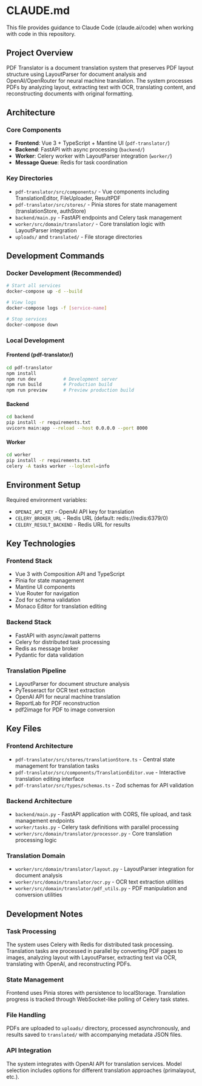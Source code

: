 # CLAUDE.md

This file provides guidance to Claude Code (claude.ai/code) when working with code in this repository.

## Project Overview

PDF Translator is a document translation system that preserves PDF layout structure using LayoutParser for document analysis and OpenAI/OpenRouter for neural machine translation. The system processes PDFs by analyzing layout, extracting text with OCR, translating content, and reconstructing documents with original formatting.

## Architecture

### Core Components
- **Frontend**: Vue 3 + TypeScript + Mantine UI (`pdf-translator/`)
- **Backend**: FastAPI with async processing (`backend/`)
- **Worker**: Celery worker with LayoutParser integration (`worker/`)
- **Message Queue**: Redis for task coordination

### Key Directories
- `pdf-translator/src/components/` - Vue components including TranslationEditor, FileUploader, ResultPDF
- `pdf-translator/src/stores/` - Pinia stores for state management (translationStore, authStore)
- `backend/main.py` - FastAPI endpoints and Celery task management
- `worker/src/domain/translator/` - Core translation logic with LayoutParser integration
- `uploads/` and `translated/` - File storage directories

## Development Commands

### Docker Development (Recommended)
```bash
# Start all services
docker-compose up -d --build

# View logs
docker-compose logs -f [service-name]

# Stop services
docker-compose down
```

### Local Development

#### Frontend (pdf-translator/)
```bash
cd pdf-translator
npm install
npm run dev          # Development server
npm run build        # Production build
npm run preview      # Preview production build
```

#### Backend
```bash
cd backend
pip install -r requirements.txt
uvicorn main:app --reload --host 0.0.0.0 --port 8000
```

#### Worker
```bash
cd worker
pip install -r requirements.txt
celery -A tasks worker --loglevel=info
```

## Environment Setup

Required environment variables:
- `OPENAI_API_KEY` - OpenAI API key for translation
- `CELERY_BROKER_URL` - Redis URL (default: redis://redis:6379/0)
- `CELERY_RESULT_BACKEND` - Redis URL for results

## Key Technologies

### Frontend Stack
- Vue 3 with Composition API and TypeScript
- Pinia for state management
- Mantine UI components
- Vue Router for navigation
- Zod for schema validation
- Monaco Editor for translation editing

### Backend Stack
- FastAPI with async/await patterns
- Celery for distributed task processing
- Redis as message broker
- Pydantic for data validation

### Translation Pipeline
- LayoutParser for document structure analysis
- PyTesseract for OCR text extraction
- OpenAI API for neural machine translation
- ReportLab for PDF reconstruction
- pdf2image for PDF to image conversion

## Key Files

### Frontend Architecture
- `pdf-translator/src/stores/translationStore.ts` - Central state management for translation tasks
- `pdf-translator/src/components/TranslationEditor.vue` - Interactive translation editing interface
- `pdf-translator/src/types/schemas.ts` - Zod schemas for API validation

### Backend Architecture
- `backend/main.py` - FastAPI application with CORS, file upload, and task management endpoints
- `worker/tasks.py` - Celery task definitions with parallel processing
- `worker/src/domain/translator/processor.py` - Core translation processing logic

### Translation Domain
- `worker/src/domain/translator/layout.py` - LayoutParser integration for document analysis
- `worker/src/domain/translator/ocr.py` - OCR text extraction utilities
- `worker/src/domain/translator/pdf_utils.py` - PDF manipulation and conversion utilities

## Development Notes

### Task Processing
The system uses Celery with Redis for distributed task processing. Translation tasks are processed in parallel by converting PDF pages to images, analyzing layout with LayoutParser, extracting text via OCR, translating with OpenAI, and reconstructing PDFs.

### State Management
Frontend uses Pinia stores with persistence to localStorage. Translation progress is tracked through WebSocket-like polling of Celery task states.

### File Handling
PDFs are uploaded to `uploads/` directory, processed asynchronously, and results saved to `translated/` with accompanying metadata JSON files.

### API Integration
The system integrates with OpenAI API for translation services. Model selection includes options for different translation approaches (primalayout, etc.).